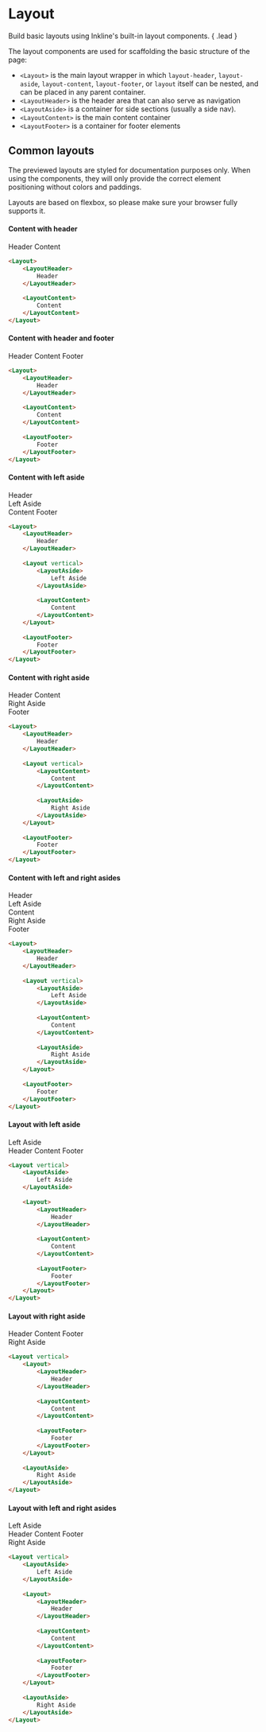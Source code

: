 # Layout
Build basic layouts using Inkline's built-in layout components. { .lead }

The layout components are used for scaffolding the basic structure of the page:
- `<Layout>` is the main layout wrapper in which `layout-header`, `layout-aside`, `layout-content`, `layout-footer`, or `layout` itself can be nested, and can be placed in any parent container.
- `<LayoutHeader>` is the header area that can also serve as navigation
- `<LayoutAside>` is a container for side sections (usually a side nav).
- `<LayoutContent>` is the main content container
- `<LayoutFooter>` is a container for footer elements

## Common layouts

The previewed layouts are styled for documentation purposes only. When using the components, they will only 
provide the correct element positioning without colors and paddings.

Layouts are based on flexbox, so please make sure your browser fully supports it. 

#### Content with header

<Layout class="-preview">
    <LayoutHeader>
        Header
    </LayoutHeader>
    <LayoutContent>
        Content
    </LayoutContent>
</Layout>

~~~html
<Layout>
    <LayoutHeader>
        Header
    </LayoutHeader>
    
    <LayoutContent>
        Content
    </LayoutContent>
</Layout>
~~~
   
#### Content with header and footer

<Layout class="-preview">
    <LayoutHeader>
        Header
    </LayoutHeader>
    <LayoutContent>
        Content
    </LayoutContent>
    <LayoutFooter>
        Footer
    </LayoutFooter>
</Layout>

~~~html
<Layout>
    <LayoutHeader>
        Header
    </LayoutHeader>
    
    <LayoutContent>
        Content
    </LayoutContent>
    
    <LayoutFooter>
        Footer
    </LayoutFooter>
</Layout>
~~~
   
#### Content with left aside

<Layout class="-preview">
    <LayoutHeader>
        Header
    </LayoutHeader>
    <Layout vertical>
        <LayoutAside>
            <div class="layout-aside-preview-text">Left Aside</div>
        </LayoutAside>
        <LayoutContent>
            Content
        </LayoutContent>
    </Layout>
    <LayoutFooter>
        Footer
    </LayoutFooter>
</Layout>

~~~html
<Layout>
    <LayoutHeader>
        Header
    </LayoutHeader>
    
    <Layout vertical>
        <LayoutAside>
            Left Aside
        </LayoutAside>
        
        <LayoutContent>
            Content
        </LayoutContent>
    </Layout>
    
    <LayoutFooter>
        Footer
    </LayoutFooter>
</Layout>
~~~   

#### Content with right aside

<Layout class="-preview">
    <LayoutHeader>
        Header
    </LayoutHeader>
    <Layout vertical>
        <LayoutContent>
            Content
        </LayoutContent>
        <LayoutAside>
            <div class="layout-aside-preview-text">Right Aside</div>
        </LayoutAside>
    </Layout>
    <LayoutFooter>
        Footer
    </LayoutFooter>
</Layout>

~~~html
<Layout>
    <LayoutHeader>
        Header
    </LayoutHeader>
    
    <Layout vertical>
        <LayoutContent>
            Content
        </LayoutContent>
        
        <LayoutAside>
            Right Aside
        </LayoutAside>
    </Layout>
    
    <LayoutFooter>
        Footer
    </LayoutFooter>
</Layout>
~~~


#### Content with left and right asides

<Layout class="-preview">
    <LayoutHeader>
        Header
    </LayoutHeader>
    <Layout vertical>
        <LayoutAside>
            <div class="layout-aside-preview-text">Left Aside</div>
        </LayoutAside>
        <LayoutContent>
            Content
        </LayoutContent>
        <LayoutAside>
            <div class="layout-aside-preview-text">Right Aside</div>
        </LayoutAside>
    </Layout>
    <LayoutFooter>
        Footer
    </LayoutFooter>
</Layout>

~~~html
<Layout>
    <LayoutHeader>
        Header
    </LayoutHeader>
    
    <Layout vertical>
        <LayoutAside>
            Left Aside
        </LayoutAside>
        
        <LayoutContent>
            Content
        </LayoutContent>
        
        <LayoutAside>
            Right Aside
        </LayoutAside>
    </Layout>
    
    <LayoutFooter>
        Footer
    </LayoutFooter>
</Layout>
~~~


#### Layout with left aside

<Layout vertical class="-preview">
    <LayoutAside>
        <div class="layout-aside-preview-text">Left Aside</div>
    </LayoutAside>
    <Layout>
        <LayoutHeader>
            Header
        </LayoutHeader>
        <LayoutContent>
            Content
        </LayoutContent>
        <LayoutFooter>
            Footer
        </LayoutFooter>
    </Layout>
</Layout>

~~~html
<Layout vertical>
    <LayoutAside>
        Left Aside
    </LayoutAside>
    
    <Layout>
        <LayoutHeader>
            Header
        </LayoutHeader>
        
        <LayoutContent>
            Content
        </LayoutContent>
        
        <LayoutFooter>
            Footer
        </LayoutFooter>
    </Layout>
</Layout>
~~~


#### Layout with right aside

<Layout vertical class="-preview">
    <Layout>
        <LayoutHeader>
            Header
        </LayoutHeader>
        <LayoutContent>
            Content
        </LayoutContent>
        <LayoutFooter>
            Footer
        </LayoutFooter>
    </Layout>
    <LayoutAside>
        <div class="layout-aside-preview-text">Right Aside</div>
    </LayoutAside>
</Layout>

~~~html
<Layout vertical>
    <Layout>
        <LayoutHeader>
            Header
        </LayoutHeader>
        
        <LayoutContent>
            Content
        </LayoutContent>
        
        <LayoutFooter>
            Footer
        </LayoutFooter>
    </Layout>
    
    <LayoutAside>
        Right Aside
    </LayoutAside>
</Layout>
~~~

#### Layout with left and right asides

<Layout vertical class="-preview">
    <LayoutAside>
        <div class="layout-aside-preview-text">Left Aside</div>
    </LayoutAside>
    <Layout>
        <LayoutHeader>
            Header
        </LayoutHeader>
        <LayoutContent>
            Content
        </LayoutContent>
        <LayoutFooter>
            Footer
        </LayoutFooter>
    </Layout>
    <LayoutAside>
        <div class="layout-aside-preview-text">Right Aside</div>
    </LayoutAside>
</Layout>

~~~html
<Layout vertical>
    <LayoutAside>
        Left Aside
    </LayoutAside>
    
    <Layout>
        <LayoutHeader>
            Header
        </LayoutHeader>
        
        <LayoutContent>
            Content
        </LayoutContent>
        
        <LayoutFooter>
            Footer
        </LayoutFooter>
    </Layout>
    
    <LayoutAside>
        Right Aside
    </LayoutAside>
</Layout>
~~~
